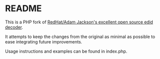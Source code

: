 README
======

This is a PHP fork of [RedHat/Adam Jackson's excellent open source 
edid decoder](http://cgit.freedesktop.org/xorg/app/edid-decode/).

It attempts to keep the changes from the original as minimal as possible
to ease integrating future improvements.

Usage instructions and examples can be found in index.php.
